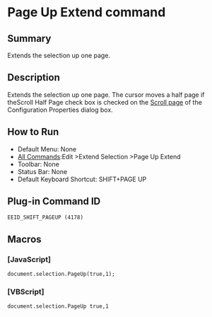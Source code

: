 # Page Up Extend command

## Summary

Extends the selection up one page.

## Description

Extends the selection up one page. The cursor moves a half page
if theScroll
Half Page check box is checked on the
[Scroll page](../../dlg/properties/scroll/index) of the Configuration Properties dialog box.

## How to Run

- Default Menu: None
- [All Commands](../tools/all_commands):Edit \>Extend Selection
\>Page Up Extend
- Toolbar: None
- Status Bar: None
- Default Keyboard Shortcut: SHIFT+PAGE UP

## Plug-in Command ID

```
EEID_SHIFT_PAGEUP (4178)```

## Macros

### \[JavaScript\]

```
document.selection.PageUp(true,1);
```

### \[VBScript\]

```
document.selection.PageUp true,1
```
